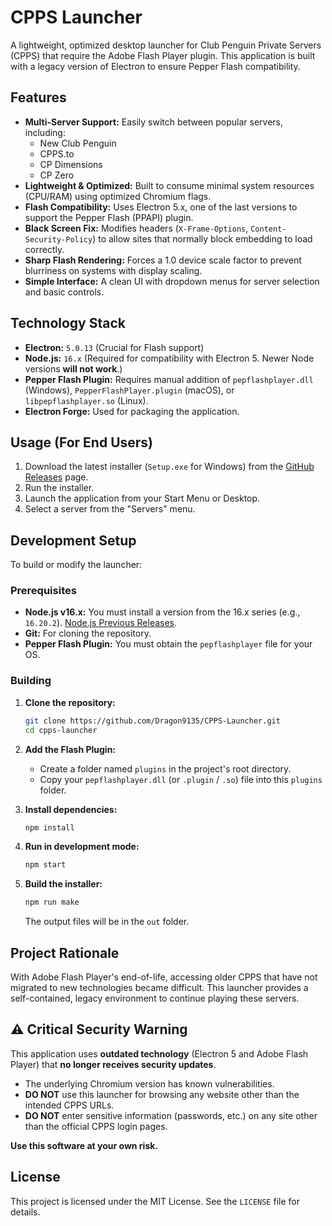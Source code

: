 # CPPS Launcher

A lightweight, optimized desktop launcher for Club Penguin Private Servers (CPPS) that require the Adobe Flash Player plugin. This application is built with a legacy version of Electron to ensure Pepper Flash compatibility.

## Features

  * **Multi-Server Support:** Easily switch between popular servers, including:
      * New Club Penguin
      * CPPS.to
      * CP Dimensions
      * CP Zero
  * **Lightweight & Optimized:** Built to consume minimal system resources (CPU/RAM) using optimized Chromium flags.
  * **Flash Compatibility:** Uses Electron 5.x, one of the last versions to support the Pepper Flash (PPAPI) plugin.
  * **Black Screen Fix:** Modifies headers (`X-Frame-Options`, `Content-Security-Policy`) to allow sites that normally block embedding to load correctly.
  * **Sharp Flash Rendering:** Forces a 1.0 device scale factor to prevent blurriness on systems with display scaling.
  * **Simple Interface:** A clean UI with dropdown menus for server selection and basic controls.

## Technology Stack

  * **Electron:** `5.0.13` (Crucial for Flash support)
  * **Node.js:** `16.x` (Required for compatibility with Electron 5. Newer Node versions **will not work**.)
  * **Pepper Flash Plugin:** Requires manual addition of `pepflashplayer.dll` (Windows), `PepperFlashPlayer.plugin` (macOS), or `libpepflashplayer.so` (Linux).
  * **Electron Forge:** Used for packaging the application.

## Usage (For End Users)

1.  Download the latest installer (`Setup.exe` for Windows) from the [GitHub Releases](https://github.com/Dragon9135/CPPS-Launcher/releases) page.
2.  Run the installer.
3.  Launch the application from your Start Menu or Desktop.
4.  Select a server from the "Servers" menu.

## Development Setup

To build or modify the launcher:

### Prerequisites

  * **Node.js v16.x:** You must install a version from the 16.x series (e.g., `16.20.2`). [Node.js Previous Releases](https://nodejs.org/en/download/releases).
  * **Git:** For cloning the repository.
  * **Pepper Flash Plugin:** You must obtain the `pepflashplayer` file for your OS.

### Building

1.  **Clone the repository:**

    ```bash
    git clone https://github.com/Dragon9135/CPPS-Launcher.git
    cd cpps-launcher
    ```

2.  **Add the Flash Plugin:**

      * Create a folder named `plugins` in the project's root directory.
      * Copy your `pepflashplayer.dll` (or `.plugin` / `.so`) file into this `plugins` folder.

3.  **Install dependencies:**

    ```bash
    npm install
    ```

4.  **Run in development mode:**

    ```bash
    npm start
    ```

5.  **Build the installer:**

    ```bash
    npm run make
    ```

    The output files will be in the `out` folder.

## Project Rationale

With Adobe Flash Player's end-of-life, accessing older CPPS that have not migrated to new technologies became difficult. This launcher provides a self-contained, legacy environment to continue playing these servers.

## ⚠️ Critical Security Warning

This application uses **outdated technology** (Electron 5 and Adobe Flash Player) that **no longer receives security updates**.

  * The underlying Chromium version has known vulnerabilities.
  * **DO NOT** use this launcher for browsing any website other than the intended CPPS URLs.
  * **DO NOT** enter sensitive information (passwords, etc.) on any site other than the official CPPS login pages.

**Use this software at your own risk.**

## License

This project is licensed under the MIT License. See the `LICENSE` file for details.

